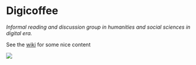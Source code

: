 # Digicoffee

*Informal reading and discussion group in humanities and social sciences in digital era.*

See the [wiki](https://github.com/digieast/digicoffee/wiki) for some nice content

![](http://fc06.deviantart.net/fs70/f/2013/153/2/6/digi_coffee_by_theanimalfan90-d67mr4o.png)
